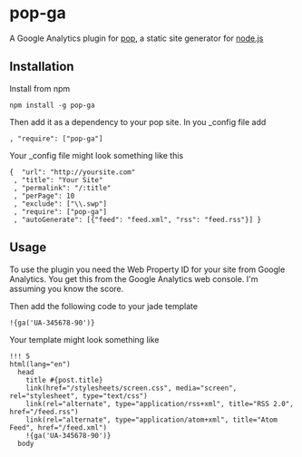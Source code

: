 # pop-ga

A Google Analytics plugin for [pop][1], a static site generator for [node.js][2]

## Installation

Install from npm

    npm install -g pop-ga

Then add it as a dependency to your pop site. In you \_config file add 

    , "require": ["pop-ga"]

Your \_config file might look something like this

    {  "url": "http://yoursite.com"
     , "title": "Your Site"
     , "permalink": "/:title"
     , "perPage": 10
     , "exclude": ["\\.swp"]
     , "require": ["pop-ga"]
     , "autoGenerate": [{"feed": "feed.xml", "rss": "feed.rss"}] }

## Usage

To use the plugin you need the Web Property ID for your site from Google Analytics. You get this from the Google Analytics web console. I'm assuming you know the score. 

Then add the following code to your jade template
    
    !{ga('UA-345678-90')}

Your template might look something like

    !!! 5
    html(lang="en")
      head
        title #{post.title}
        link(href="/stylesheets/screen.css", media="screen", rel="stylesheet", type="text/css")
        link(rel="alternate", type="application/rss+xml", title="RSS 2.0", href="/feed.rss")
        link(rel="alternate", type="application/atom+xml", title="Atom Feed", href="/feed.xml")
        !{ga('UA-345678-90')}
      body

[1]: http://popjs.com
[2]: http://nodejs.org
